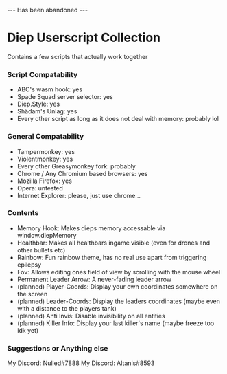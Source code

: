 --- Has been abandoned ---




# Diep Userscript Collection
Contains a few scripts that actually work together

### Script Compatability
- ABC's wasm hook: yes
- Spade Squad server selector: yes
- Diep.Style: yes
- Shädam's Unlag: yes
- Every other script as long as it does not deal with memory: probably lol

### General Compatability
- Tampermonkey: yes
- Violentmonkey: yes
- Every other Greasymonkey fork: probably
- Chrome / Any Chromium based browsers: yes
- Mozilla Firefox: yes
- Opera: untested
- Internet Explorer: please, just use chrome...

### Contents
- Memory Hook: Makes dieps memory accessable via window.diepMemory
- Healthbar: Makes all healthbars ingame visible (even for drones and other bullets etc)
- Rainbow: Fun rainbow theme, has no real use apart from triggering epilepsy
- Fov: Allows editing ones field of view by scrolling with the mouse wheel
- Permanent Leader Arrow: A never-fading leader arrow
- (planned) Player-Coords: Display your own coordinates somewhere on the screen
- (planned) Leader-Coords: Display the leaders coordinates (maybe even with a distance to the players tank)
- (planned) Anti Invis: Disable invisibility on all entities
- (planned) Killer Info: Display your last killer's name (maybe freeze too idk yet)

### Suggestions or Anything else
My Discord: Nulled#7888
My Discord: Altanis#8593
